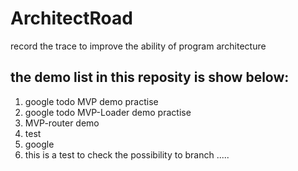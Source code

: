 # ArchitectRoad
record the trace to improve the ability of program architecture

## the demo list in this reposity is show below:
1. google todo MVP demo practise
2. google todo MVP-Loader demo practise
3. MVP-router demo
4. test
5. google
6. this is a test to check the possibility to branch .....
